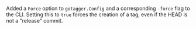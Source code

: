 Added a `Force` option to `gotagger.Config` and a corresponding `-force` flag to the CLI.
Setting this to `true` forces the creation of a tag, even if the HEAD is not a "release" commit.
